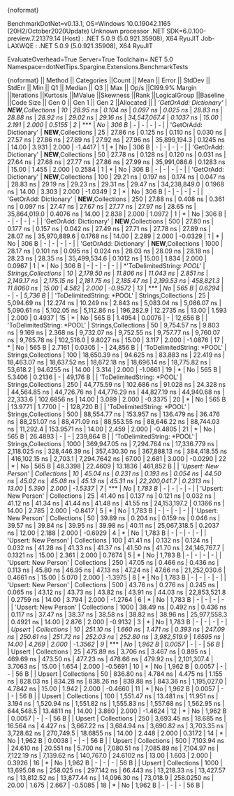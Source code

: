 {noformat}

BenchmarkDotNet=v0.13.1, OS=Windows 10.0.19042.1165 (20H2/October2020Update)
Unknown processor
.NET SDK=6.0.100-preview.7.21379.14
  [Host]     : .NET 5.0.9 (5.0.921.35908), X64 RyuJIT
  Job-LAXWQE : .NET 5.0.9 (5.0.921.35908), X64 RyuJIT

EvaluateOverhead=True  Server=True  Toolchain=.NET 5.0  
Namespace=dotNetTips.Spargine.Extensions.BenchmarkTests  

{noformat}
||                    Method ||         Categories ||Count ||         Mean ||       Error ||       StdDev ||      StdErr ||          Min ||           Q1 ||       Median ||           Q3 ||          Max ||        Op/s ||CI99.9% Margin ||Iterations ||Kurtosis ||MValue ||Skewness ||Rank ||LogicalGroup ||Baseline ||Code Size ||  Gen 0 ||  Gen 1 ||  Gen 2 ||Allocated ||
|     *'GetOrAdd: Dictionary'* | ***NEW**,Collections* |    *10* |      *28.95 ns* |     *0.104 ns* |      *0.097 ns* |     *0.025 ns* |      *28.83 ns* |      *28.88 ns* |      *28.92 ns* |      *29.02 ns* |      *29.16 ns* | *34,547,067.4* |      *0.1037 ns* |      *15.00* |    *2.191* |  *2.000* |   *0.5155* |    *2* |            *** |       *No* |     *306 B* |       *-* |       *-* |       *-* |         *-* |
|     'GetOrAdd: Dictionary' | **NEW**,Collections |    25 |      27.86 ns |     0.125 ns |      0.110 ns |     0.030 ns |      27.57 ns |      27.86 ns |      27.89 ns |      27.92 ns |      27.96 ns | 35,899,194.3 |      0.1245 ns |      14.00 |    3.931 |  2.000 |  -1.4417 |    1 |            * |       No |     306 B |       - |       - |       - |         - |
|     'GetOrAdd: Dictionary' | **NEW**,Collections |    50 |      27.78 ns |     0.128 ns |      0.120 ns |     0.031 ns |      27.64 ns |      27.68 ns |      27.77 ns |      27.86 ns |      27.99 ns | 35,991,086.6 |      0.1283 ns |      15.00 |    1.455 |  2.000 |   0.2584 |    1 |            * |       No |     306 B |       - |       - |       - |         - |
|     'GetOrAdd: Dictionary' | **NEW**,Collections |   100 |      29.21 ns |     0.197 ns |      0.174 ns |     0.047 ns |      28.83 ns |      29.19 ns |      29.23 ns |      29.31 ns |      29.47 ns | 34,238,849.0 |      0.1968 ns |      14.00 |    3.303 |  2.000 |  -1.0349 |    2 |            * |       No |     306 B |       - |       - |       - |         - |
|     'GetOrAdd: Dictionary' | **NEW**,Collections |   250 |      27.88 ns |     0.408 ns |      0.361 ns |     0.097 ns |      27.47 ns |      27.67 ns |      27.77 ns |      27.97 ns |      28.65 ns | 35,864,019.0 |      0.4076 ns |      14.00 |    2.838 |  2.000 |   1.0972 |    1 |            * |       No |     306 B |       - |       - |       - |         - |
|     'GetOrAdd: Dictionary' | **NEW**,Collections |   500 |      27.80 ns |     0.177 ns |      0.157 ns |     0.042 ns |      27.49 ns |      27.71 ns |      27.78 ns |      27.89 ns |      28.07 ns | 35,970,889.6 |      0.1768 ns |      14.00 |    2.289 |  2.000 |  -0.0329 |    1 |            * |       No |     306 B |       - |       - |       - |         - |
|     'GetOrAdd: Dictionary' | **NEW**,Collections |  1000 |      28.17 ns |     0.101 ns |      0.095 ns |     0.024 ns |      28.03 ns |      28.09 ns |      28.18 ns |      28.23 ns |      28.35 ns | 35,499,534.6 |      0.1012 ns |      15.00 |    1.834 |  2.000 |   0.0967 |    1 |            * |       No |     306 B |       - |       - |       - |         - |
| *'ToDelimitedString: *POOL'* | *Strings,Collections* |    *10* |   *2,179.50 ns* |    *11.806 ns* |     *11.043 ns* |     *2.851 ns* |   *2,149.17 ns* |   *2,175.15 ns* |   *2,181.75 ns* |   *2,185.47 ns* |   *2,199.53 ns* |    *458,821.3* |     *11.8060 ns* |      *15.00* |    *4.582* |  *2.000* |  *-0.9572* |   *13* |            *** |       *No* |     *565 B* |  *0.6294* |       *-* |       *-* |   *5,736 B* |
| 'ToDelimitedString: *POOL' | Strings,Collections |    25 |   5,094.69 ns |    12.274 ns |     10.249 ns |     2.843 ns |   5,083.04 ns |   5,086.07 ns |   5,090.61 ns |   5,102.05 ns |   5,112.86 ns |    196,282.9 |     12.2735 ns |      13.00 |    1.593 |  2.000 |   0.4937 |   15 |            * |       No |     565 B |  1.4954 |  0.0076 |       - |  12,656 B |
| 'ToDelimitedString: *POOL' | Strings,Collections |    50 |   9,754.57 ns |     9.803 ns |      9.169 ns |     2.368 ns |   9,732.07 ns |   9,752.55 ns |   9,757.77 ns |   9,760.07 ns |   9,765.78 ns |    102,516.0 |      9.8027 ns |      15.00 |    3.117 |  2.000 |  -1.0876 |   17 |            * |       No |     565 B |  2.7161 |  0.0305 |       - |  24,856 B |
| 'ToDelimitedString: *POOL' | Strings,Collections |   100 |  18,650.39 ns |    94.625 ns |     83.883 ns |    22.419 ns |  18,463.07 ns |  18,637.52 ns |  18,672.18 ns |  18,696.14 ns |  18,775.82 ns |     53,618.2 |     94.6255 ns |      14.00 |    3.314 |  2.000 |  -1.0661 |   19 |            * |       No |     565 B |  5.3406 |  0.2136 |       - |  49,176 B |
| 'ToDelimitedString: *POOL' | Strings,Collections |   250 |  44,775.59 ns |   102.686 ns |     91.028 ns |    24.328 ns |  44,564.85 ns |  44,726.76 ns |  44,776.29 ns |  44,827.19 ns |  44,940.68 ns |     22,333.6 |    102.6856 ns |      14.00 |    3.089 |  2.000 |  -0.3375 |   20 |            * |       No |     565 B | 13.9771 |  1.7700 |       - | 128,720 B |
| 'ToDelimitedString: *POOL' | Strings,Collections |   500 |  88,554.77 ns |   153.957 ns |    136.479 ns |    36.476 ns |  88,251.07 ns |  88,471.09 ns |  88,553.55 ns |  88,646.22 ns |  88,744.03 ns |     11,292.4 |    153.9571 ns |      14.00 |    2.459 |  2.000 |  -0.4805 |   21 |            * |       No |     565 B | 26.4893 |       - |       - | 239,864 B |
| 'ToDelimitedString: *POOL' | Strings,Collections |  1000 | 369,947.05 ns | 7,294.764 ns | 17,336.779 ns | 2,118.025 ns | 328,446.39 ns | 357,430.30 ns | 367,888.13 ns | 384,418.55 ns | 416,102.15 ns |      2,703.1 |  7,294.7642 ns |      67.00 |    2.681 |  3.000 |  -0.0290 |   22 |            * |       No |     565 B | 48.3398 | 22.4609 | 13.1836 | 461,852 B |
|       *'Upsert: New Person'* |         *Collections* |    *10* |      *45.04 ns* |     *0.231 ns* |      *0.193 ns* |     *0.054 ns* |      *44.50 ns* |      *45.02 ns* |      *45.08 ns* |      *45.13 ns* |      *45.31 ns* | *22,200,041.7* |      *0.2313 ns* |      *13.00* |    *5.390* |  *2.000* |  *-1.5337* |    *7* |            *** |       *No* |   *1,783 B* |       *-* |       *-* |       *-* |         *-* |
|       'Upsert: New Person' |         Collections |    25 |      41.40 ns |     0.137 ns |      0.121 ns |     0.032 ns |      41.12 ns |      41.34 ns |      41.44 ns |      41.48 ns |      41.55 ns | 24,153,197.2 |      0.1366 ns |      14.00 |    2.785 |  2.000 |  -0.8417 |    5 |            * |       No |   1,783 B |       - |       - |       - |         - |
|       'Upsert: New Person' |         Collections |    50 |      39.89 ns |     0.204 ns |      0.159 ns |     0.046 ns |      39.57 ns |      39.84 ns |      39.95 ns |      39.98 ns |      40.11 ns | 25,067,318.5 |      0.2037 ns |      12.00 |    2.188 |  2.000 |  -0.6929 |    4 |            * |       No |   1,783 B |       - |       - |       - |         - |
|       'Upsert: New Person' |         Collections |   100 |      41.41 ns |     0.132 ns |      0.124 ns |     0.032 ns |      41.28 ns |      41.33 ns |      41.37 ns |      41.50 ns |      41.70 ns | 24,146,767.7 |      0.1321 ns |      15.00 |    2.361 |  2.000 |   0.7674 |    5 |            * |       No |   1,783 B |       - |       - |       - |         - |
|       'Upsert: New Person' |         Collections |   250 |      47.05 ns |     0.466 ns |      0.436 ns |     0.113 ns |      45.80 ns |      46.95 ns |      47.13 ns |      47.24 ns |      47.66 ns | 21,252,030.6 |      0.4661 ns |      15.00 |    5.070 |  2.000 |  -1.3975 |    8 |            * |       No |   1,783 B |       - |       - |       - |         - |
|       'Upsert: New Person' |         Collections |   500 |      43.76 ns |     0.276 ns |      0.245 ns |     0.065 ns |      43.12 ns |      43.73 ns |      43.82 ns |      43.91 ns |      44.03 ns | 22,853,521.8 |      0.2759 ns |      14.00 |    3.794 |  2.000 |  -1.2764 |    6 |            * |       No |   1,783 B |       - |       - |       - |         - |
|       'Upsert: New Person' |         Collections |  1000 |      38.49 ns |     0.492 ns |      0.436 ns |     0.117 ns |      37.47 ns |      38.37 ns |      38.58 ns |      38.82 ns |      38.96 ns | 25,977,558.3 |      0.4921 ns |      14.00 |    2.876 |  2.000 |  -0.9132 |    3 |            * |       No |   1,783 B |       - |       - |       - |         - |
|                     *Upsert* |         *Collections* |    *10* |     *251.10 ns* |     *1.660 ns* |      *1.471 ns* |     *0.393 ns* |     *247.09 ns* |     *250.61 ns* |     *251.72 ns* |     *252.03 ns* |     *252.80 ns* |  *3,982,519.9* |      *1.6595 ns* |      *14.00* |    *4.269* |  *2.000* |  *-1.3562* |    *9* |            *** |       *No* |   *1,962 B* |  *0.0057* |       *-* |       *-* |      *56 B* |
|                     Upsert |         Collections |    25 |     475.89 ns |     3.706 ns |      3.467 ns |     0.895 ns |     469.69 ns |     473.50 ns |     477.23 ns |     478.66 ns |     479.92 ns |  2,101,307.4 |      3.7063 ns |      15.00 |    1.654 |  2.000 |  -0.5691 |   10 |            * |       No |   1,962 B |  0.0057 |       - |       - |      56 B |
|                     Upsert |         Collections |    50 |     836.80 ns |     4.784 ns |      4.475 ns |     1.155 ns |     828.03 ns |     834.28 ns |     838.26 ns |     839.88 ns |     843.36 ns |  1,195,027.0 |      4.7842 ns |      15.00 |    1.942 |  2.000 |  -0.4660 |   11 |            * |       No |   1,962 B |  0.0057 |       - |       - |      56 B |
|                     Upsert |         Collections |   100 |   1,551.47 ns |    13.481 ns |     11.951 ns |     3.194 ns |   1,520.94 ns |   1,551.82 ns |   1,555.83 ns |   1,557.68 ns |   1,562.95 ns |    644,548.5 |     13.4811 ns |      14.00 |    3.860 |  2.000 |  -1.4624 |   12 |            * |       No |   1,962 B |  0.0057 |       - |       - |      56 B |
|                     Upsert |         Collections |   250 |   3,693.45 ns |    18.685 ns |     16.564 ns |     4.427 ns |   3,667.22 ns |   3,684.94 ns |   3,690.82 ns |   3,703.35 ns |   3,728.62 ns |    270,749.5 |     18.6855 ns |      14.00 |    2.448 |  2.000 |   0.3172 |   14 |            * |       No |   1,962 B |  0.0038 |       - |       - |      56 B |
|                     Upsert |         Collections |   500 |   7,103.94 ns |    24.610 ns |     20.551 ns |     5.700 ns |   7,080.51 ns |   7,085.89 ns |   7,104.97 ns |   7,122.19 ns |   7,139.62 ns |    140,767.0 |     24.6102 ns |      13.00 |    1.603 |  2.000 |   0.3926 |   16 |            * |       No |   1,962 B |       - |       - |       - |      56 B |
|                     Upsert |         Collections |  1000 |  13,695.08 ns |   258.025 ns |    297.142 ns |    66.443 ns |  13,218.33 ns |  13,427.57 ns |  13,812.52 ns |  13,877.44 ns |  14,096.30 ns |     73,018.9 |    258.0250 ns |      20.00 |    1.675 |  2.667 |  -0.5085 |   18 |            * |       No |   1,962 B |       - |       - |       - |      56 B |
